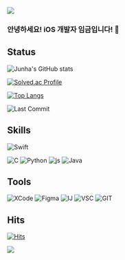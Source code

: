 <img src="https://capsule-render.vercel.app/api?type=waving&color=BDBDC8&height=150&section=header" />

### 안녕하세요! iOS 개발자 임금입니다! 👋 

## Status
![Junha's GitHub stats](https://github-readme-stats.vercel.app/api?username=Junha7777&hide=contribs,prs&show_icons=true&theme=dark)

[![Solved.ac Profile](http://mazassumnida.wtf/api/generate_badge?boj=dgswhighschool)](https://solved.ac/dgswhighschool)

[![Top Langs](https://github-readme-stats.vercel.app/api/top-langs/?username=Junha7777)](https://github.com/anuraghazra/github-readme-stats)

![Last Commit](https://img.shields.io/github/last-commit/Junha7777/Baekjoon.svg)
## Skills

![Swift](https://img.shields.io/badge/swift-F54A2A?style=for-the-badge&logo=swift&logoColor=white)

![C](https://img.shields.io/badge/C-00599C?style=for-the-badge&logo=c&logoColor=white)
![Python](https://img.shields.io/badge/Python-3776AB?style=for-the-badge&logo=python&logoColor=white)
![js](https://img.shields.io/badge/JavaScript-F7DF1E?style=for-the-badge&logo=JavaScript&logoColor=white)
![Java](https://img.shields.io/badge/Java-ED8B00?style=for-the-badge&logo=openjdk&logoColor=white)


## Tools

![XCode](https://img.shields.io/badge/Xcode-007ACC?style=for-the-badge&logo=Xcode&logoColor=white)
![Figma](https://img.shields.io/badge/Figma-F24E1E?style=for-the-badge&logo=figma&logoColor=white)
![IJ](https://img.shields.io/badge/IntelliJ_IDEA-000000.svg?style=for-the-badge&logo=intellij-idea&logoColor=white)
![VSC](https://img.shields.io/badge/Visual_Studio_Code-0078D4?style=for-the-badge&logo=visual%20studio%20code&logoColor=white)
![GIT](https://img.shields.io/badge/GIT-E44C30?style=for-the-badge&logo=git&logoColor=white)


## Hits
[![Hits](https://hits.seeyoufarm.com/api/count/incr/badge.svg?url=https%3A%2F%2Fgithub.com%2FJunha7777&count_bg=%2379C83D&title_bg=%23555555&icon=&icon_color=%23E7E7E7&title=hits&edge_flat=false)](https://hits.seeyoufarm.com)
<!--
**Junha7777/Junha7777** is a ✨ _special_ ✨ repository because its `README.md` (this file) appears on your GitHub profile.

Here are some ideas to get you started:

- 🔭 I’m currently working on ...
- 🌱 I’m currently learning ...
- 👯 I’m looking to collaborate on ...
- 🤔 I’m looking for help with ...
- 💬 Ask me about ...
- 📫 How to reach me: ...
- 😄 Pronouns: ...
- ⚡ Fun fact: ...
-->

<img src="https://capsule-render.vercel.app/api?type=waving&color=BDBDC8&height=150&section=footer" />
